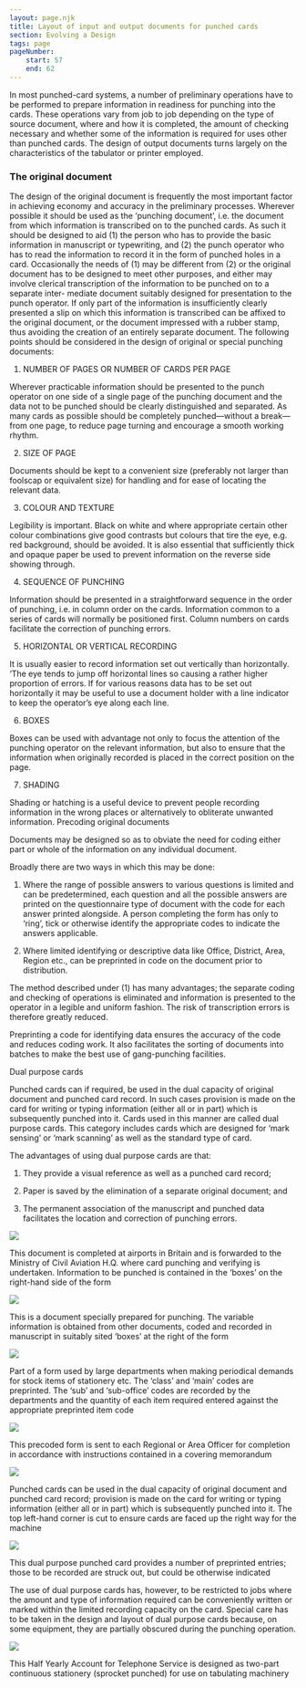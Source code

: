 ```yaml
---
layout: page.njk
title: Layout of input and output documents for punched cards
section: Evolving a Design
tags: page
pageNumber:
    start: 57
    end: 62
---
```


In most punched-card systems, a number of preliminary operations have to be performed to prepare information in readiness for punching into the cards. These operations vary from job to job depending on the type of source document, where and how it is completed, the amount of checking necessary and whether some of the information is required for uses other than punched cards. The design of output documents turns largely on the characteristics of the tabulator or printer employed.

### The original document

The design of the original document is frequently the most important factor in achieving economy and accuracy in the preliminary processes. Wherever possible it should be used as the ‘punching document’, i.e. the document from which information is transcribed on to the punched cards. As such it should be designed to aid (1) the person who has to provide the basic information in manuscript or typewriting, and (2) the punch operator who has to read the information to record it in the form of
punched holes in a card. Occasionally the needs of (1) may be different from (2) or the original document has to be designed to meet other purposes, and either may involve clerical transcription of the information to be punched on to a separate inter-
mediate document suitably designed for presentation to the punch operator. If only part of the information is insufficiently clearly presented a slip on which this information is transcribed can be affixed to the original document, or the document impressed with a rubber stamp, thus avoiding the creation of an entirely separate document. The following points should be considered in the design of original or special punching documents:

1. NUMBER OF PAGES OR NUMBER OF CARDS PER PAGE

Wherever practicable information should be presented to the punch operator on one side of a single page of the punching document and the data not to be punched should be clearly distinguished and separated. As many cards as possible should be completely punched—without a break—from one page, to reduce page turning and encourage a smooth working rhythm.

2. SIZE OF PAGE

Documents should be kept to a convenient size (preferably not larger than foolscap or equivalent size) for handling and for ease of locating the relevant data.

3. COLOUR AND TEXTURE

Legibility is important. Black on white and where appropriate certain other colour combinations give good contrasts but colours that tire the eye, e.g. red background, should be avoided. It is also essential that sufficiently thick and opaque paper be used to prevent information on the reverse side showing through.

4. SEQUENCE OF PUNCHING

Information should be presented in a straightforward sequence in the order of punching, i.e. in column order on the cards. Information common to a series of cards will normally be positioned first. Column numbers on cards facilitate the correction of punching errors.

5. HORIZONTAL OR VERTICAL RECORDING

It is usually easier to record information set out vertically than horizontally. ‘The eye tends to jump off horizontal lines so causing a rather higher proportion of errors. If for various reasons data has to be set out horizontally it may be useful to use a document holder with a line indicator to keep the operator’s eye along each line.

6. BOXES

Boxes can be used with advantage not only to focus the attention of the punching operator on the relevant information, but also to ensure that the information when originally recorded is placed in the correct position on the page.

7. SHADING

Shading or hatching is a useful device to prevent people recording information in the wrong places or alternatively to obliterate unwanted information.
Precoding original documents

Documents may be designed so as to obviate the need for coding either part or whole of the information on any individual document.

Broadly there are two ways in which this may be done:

1. Where the range of possible answers to various questions is limited and can be predetermined, each question and all the possible answers are printed on the questionnaire type of document with the code for each answer printed alongside. A person completing the form has only to ‘ring’, tick or otherwise identify the appropriate codes to indicate the answers applicable.

2. Where limited identifying or descriptive data like Office, District, Area, Region etc., can be preprinted in code on the document prior to distribution.

The method described under (1) has many advantages; the separate coding and checking of operations is eliminated and information is presented to the operator in a legible and uniform fashion. The risk of transcription errors is therefore greatly reduced.

Preprinting a code for identifying data ensures the accuracy of the code and reduces coding work. It also facilitates the sorting of documents into batches to make the best use of gang-punching facilities.

Dual purpose cards

Punched cards can if required, be used in the dual capacity of original document and punched card record. In such cases provision is made on the card for writing or typing information (either all or in part) which is subsequently punched into it. Cards used in this manner are called dual purpose cards. This category includes cards which are designed for ‘mark sensing’ or ‘mark scanning’ as well as the standard type of card.

The advantages of using dual purpose cards are that:

1. They provide a visual reference as well as a punched card record;

2. Paper is saved by the elimination of a separate original document; and

3. The permanent association of the manuscript and punched data facilitates the location and correction of punching errors.

![](1.jpg)

This document is completed at airports in Britain and is forwarded to the Ministry of Civil Aviation H.Q. where card punching and verifying is undertaken. Information to be punched is contained in the ‘boxes’ on the right-hand side of the form

![](2.jpg)

This is a document specially prepared for punching. The variable information is obtained from other documents, coded and recorded in manuscript in suitably sited ‘boxes’ at the right of the form

![](3.jpg)

Part of a form used by large departments when making periodical demands for stock items of stationery etc. The ‘class’ and ‘main’ codes are preprinted. The ‘sub’ and ‘sub-office’ codes are recorded by the departments and the quantity of each item required entered against the appropriate preprinted item code

![](4.jpg)

This precoded form is sent to each Regional or Area Officer for completion in accordance
with instructions contained in a covering memorandum

![](5.jpg)

Punched cards can be used in the dual capacity of original document and punched card record; provision is made on the card for writing or typing information (either all or in part) which is subsequently punched into it. The top left-hand corner is cut to ensure cards are faced up the right way for the machine

![](6.jpg)

This dual purpose punched card provides a number of preprinted entries; those to be recorded are struck out, but could be otherwise indicated

The use of dual purpose cards has, however, to be restricted to jobs where the amount and type of information required can be conveniently written or marked within the limited recording capacity on the card. Special care has to be taken in the design and layout of dual purpose cards because, on some equipment, they are partially obscured during the punching operation.

![](7.jpg)

This Half Yearly Account for Telephone Service is designed as two-part continuous stationery (sprocket punched) for use on tabulating machinery
